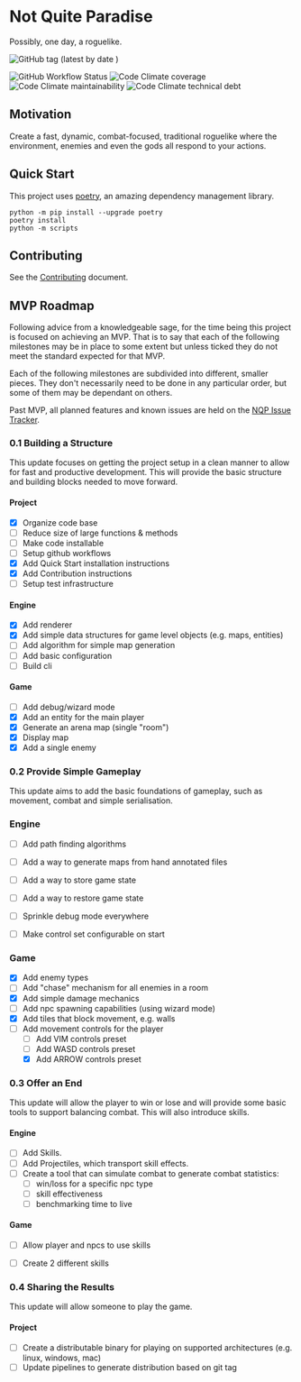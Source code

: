 
# Not Quite Paradise
Possibly, one day, a roguelike.

![GitHub tag (latest by date
  )](https://img.shields.io/github/v/tag/Snayff/notquiteparadise?label=version)
  
  ![GitHub
 Workflow Status](https://img.shields.io/github/workflow/status/Snayff/notquiteparadise/Not%20Quite%20Paradise
 )  ![Code Climate coverage](https://img.shields.io/codeclimate/coverage/Snayff/notquiteparadise) ![Code Climate
  maintainability](https://img.shields.io/codeclimate/maintainability/Snayff/notquiteparadise) ![Code Climate
  technical debt](https://img.shields.io/codeclimate/tech-debt/Snayff/notquiteparadise) 


## Motivation
Create a fast, dynamic, combat-focused, traditional roguelike where the environment, enemies and even the gods all
 respond to your
 actions. 

## Quick Start
This project uses [poetry], an amazing dependency management library.

```shell
python -m pip install --upgrade poetry
poetry install
python -m scripts
```

[poetry]: https://python-poetry.org/

## Contributing
See the [Contributing] document.

[Contributing]: CONTRIBUTING.md

## MVP Roadmap
Following advice from a knowledgeable sage, for the time being this project is focused on achieving an MVP. That is
 to say that each of the following milestones may be in place to some extent but unless ticked they do not meet the
  standard expected for that MVP.
   
Each of the following milestones are subdivided into different, smaller pieces.  They don't necessarily need to be
done in any particular order, but some of them may be dependant on others.

Past MVP, all planned features and known issues are held on the [NQP Issue Tracker]. 

[NQP Issue Tracker]: https://nqp.myjetbrains.com/youtrack/issues

### 0.1 Building a Structure
This update focuses on getting the project setup in a clean manner to allow for fast and productive development. This
 will provide the basic structure and building blocks needed to move forward.

#### Project
* [x] Organize code base
* [ ] Reduce size of large functions & methods 
* [ ] Make code installable
* [ ] Setup github workflows
* [x] Add Quick Start installation instructions
* [x] Add Contribution instructions
* [ ] Setup test infrastructure

#### Engine
* [x] Add renderer
* [x] Add simple data structures for game level objects (e.g. maps, entities)
* [ ] Add algorithm for simple map generation
* [ ] Add basic configuration
* [ ] Build cli

#### Game
* [ ] Add debug/wizard mode
* [x] Add an entity for the main player
* [x] Generate an arena map (single "room")
* [x] Display map
* [x] Add a single enemy

### 0.2 Provide Simple Gameplay
This update aims to add the basic foundations of gameplay, such as movement, combat and simple serialisation.

### Engine
* [ ] Add path finding algorithms
* [ ] Add a way to generate maps from hand annotated files
* [ ] Add a way to store game state
* [ ] Add a way to restore game state
* [ ] Sprinkle debug mode everywhere
* [ ] Make control set configurable on start


### Game
* [x] Add enemy types
* [ ] Add "chase" mechanism for all enemies in a room
* [x] Add simple damage mechanics
* [ ] Add npc spawning capabilities (using wizard mode)
* [x] Add tiles that block movement, e.g. walls
* [ ] Add movement controls for the player
    * [ ] Add VIM controls preset
    * [ ] Add WASD controls preset
    * [x] Add ARROW controls preset

### 0.3 Offer an End
This update will allow the player to win or lose and will provide some basic tools to support balancing combat. This
 will also introduce skills.

#### Engine
* [ ] Add Skills.
* [ ] Add Projectiles, which transport skill effects.
* [ ] Create a tool that can simulate combat to generate combat statistics:
    * [ ] win/loss for a specific npc type
    * [ ] skill effectiveness
    * [ ] benchmarking time to live

#### Game
* [ ] Allow player and npcs to use skills
* [ ] Create 2 different skills 

    
### 0.4 Sharing the Results
This update will allow someone to play the game.

#### Project
* [ ] Create a distributable binary for playing on supported architectures (e.g. linux, windows, mac)
* [ ] Update pipelines to generate distribution based on git tag

